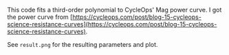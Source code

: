 This code fits a third-order polynomial to CycleOps' Mag power curve. I got the power curve from [https://cycleops.com/post/blog-15-cycleops-science-resistance-curves](https://cycleops.com/post/blog-15-cycleops-science-resistance-curves).

See `result.png` for the resulting parameters and plot.

